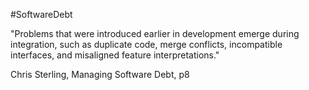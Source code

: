 #SoftwareDebt 

"Problems that were introduced earlier in development emerge during integration, such as duplicate code, merge conflicts, incompatible interfaces, and misaligned feature interpretations."

Chris Sterling, Managing Software Debt, p8